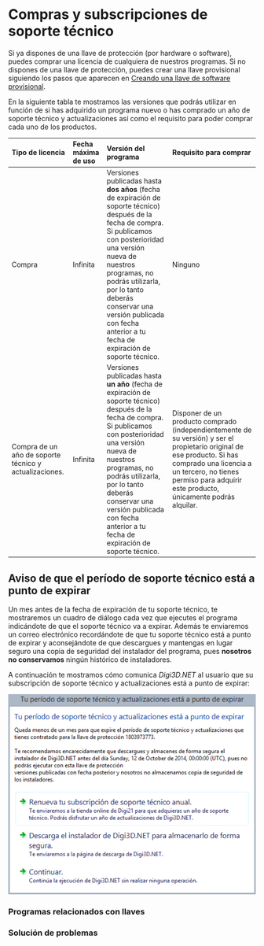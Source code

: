 # Compras y subscripciones de soporte técnico

Si ya dispones de una llave de protección \(por hardware o software\), puedes comprar una licencia de cualquiera de nuestros programas. Si no dispones de una llave de protección, puedes crear una llave provisional siguiendo los pasos que aparecen en [Creando una llave de software provisional](obtener-una-llave-de-proteccion/creando-llave-provisional.md).

En la siguiente tabla te mostramos las versiones que podrás utilizar en función de si has adquirido un programa nuevo o has comprado un año de soporte técnico y actualizaciones así como el requisito para poder comprar cada uno de los productos.

| Tipo de licencia | Fecha máxima de uso | Versión del programa | Requisito para comprar |
| :--- | :--- | :--- | :--- |
| Compra | Infinita | Versiones publicadas hasta **dos años** \(fecha de expiración de soporte técnico\) después de la fecha de compra. Si publicamos con posterioridad una versión nueva de nuestros programas, no podrás utilizarla, por lo tanto deberás conservar una versión publicada con fecha anterior a tu fecha de expiración de soporte técnico. | Ninguno |
| Compra de un año de soporte técnico y actualizaciones. | Infinita | Versiones publicadas hasta **un año** \(fecha de expiración de soporte técnico\) después de la fecha de compra. Si publicamos con posterioridad una versión nueva de nuestros programas, no podrás utilizarla, por lo tanto deberás conservar una versión publicada con fecha anterior a tu fecha de expiración de soporte técnico. | Disponer de un producto comprado \(independientemente de su versión\) y ser el propietario original de ese producto. Si has comprado una licencia a un tercero, no tienes permiso para adquirir este producto, únicamente podrás alquilar. |

## Aviso de que el período de soporte técnico está a punto de expirar

Un mes antes de la fecha de expiración de tu soporte técnico, te mostraremos un cuadro de diálogo cada vez que ejecutes el programa indicándote de que el soporte técnico va a expirar. Además te enviaremos un correo electrónico recordándote de que tu soporte técnico está a punto de expirar y aconsejándote de que descargues y mantengas en lugar seguro una copia de seguridad del instalador del programa, pues **nosotros no conservamos** ningún histórico de instaladores.

A continuación te mostramos cómo comunica _Digi3D.NET_ al usuario que su subscripción de soporte técnico y actualizaciones está a punto de expirar:

![Cuadro de di&#xE1;logo mostrando que el soporte t&#xE9;cnico est&#xE1; a punto de expirar](../.gitbook/assets/soporte-tecnico-a-punto-de-expirar.png)



### Programas relacionados con llaves

### Solución de problemas

